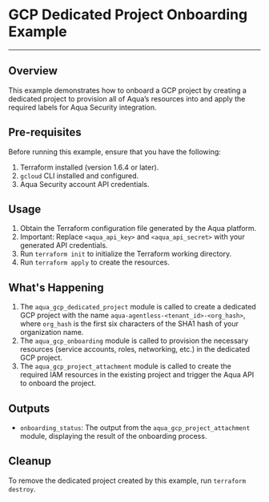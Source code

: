 # GCP Dedicated Project Onboarding Example

---

## Overview

This example demonstrates how to onboard a GCP project by creating a dedicated project to provision all of Aqua’s resources into and apply the required labels for Aqua Security integration.

## Pre-requisites

Before running this example, ensure that you have the following:

1. Terraform installed (version 1.6.4 or later).
2. `gcloud` CLI installed and configured.
3. Aqua Security account API credentials.

## Usage

1. Obtain the Terraform configuration file generated by the Aqua platform.
2. Important: Replace `<aqua_api_key>` and `<aqua_api_secret>` with your generated API credentials.
3. Run `terraform init` to initialize the Terraform working directory.
4. Run `terraform apply` to create the resources.

## What's Happening

1. The `aqua_gcp_dedicated_project` module is called to create a dedicated GCP project with the name `aqua-agentless-<tenant_id>-<org_hash>`, where `org_hash` is the first six characters of the SHA1 hash of your organization name.
2. The `aqua_gcp_onboarding` module is called to provision the necessary resources (service accounts, roles, networking, etc.) in the dedicated GCP project.
3. The `aqua_gcp_project_attachment` module is called to create the required IAM resources in the existing project and trigger the Aqua API to onboard the project.


## Outputs

- `onboarding_status`: The output from the `aqua_gcp_project_attachment` module, displaying the result of the onboarding process.

## Cleanup

To remove the dedicated project created by this example, run `terraform destroy`.